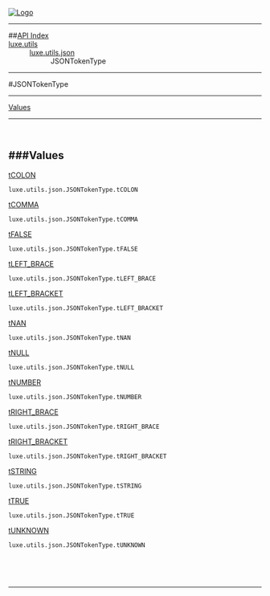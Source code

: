
[![Logo](../../../../images/logo.png)](../../../../index.html)

---


##[API Index](../../../../api/index.html#luxe.utils)   
[luxe.utils](../)     
&emsp;&emsp;&emsp;[luxe.utils.json](./)   
&emsp;&emsp;&emsp;&emsp;&emsp;&emsp;JSONTokenType

---

#JSONTokenType


---


[Values](#Values)   


---

&nbsp;   

<a class="lift" name="Values" ></a>
###Values   
---
<a class="lift" name="tCOLON" href="#tCOLON">tCOLON</a>



`luxe.utils.json.JSONTokenType.tCOLON`

<span class="small_desc_flat">  </span>   

<a class="lift" name="tCOMMA" href="#tCOMMA">tCOMMA</a>



`luxe.utils.json.JSONTokenType.tCOMMA`

<span class="small_desc_flat">  </span>   

<a class="lift" name="tFALSE" href="#tFALSE">tFALSE</a>



`luxe.utils.json.JSONTokenType.tFALSE`

<span class="small_desc_flat">  </span>   

<a class="lift" name="tLEFT_BRACE" href="#tLEFT_BRACE">tLEFT_BRACE</a>



`luxe.utils.json.JSONTokenType.tLEFT_BRACE`

<span class="small_desc_flat">  </span>   

<a class="lift" name="tLEFT_BRACKET" href="#tLEFT_BRACKET">tLEFT_BRACKET</a>



`luxe.utils.json.JSONTokenType.tLEFT_BRACKET`

<span class="small_desc_flat">  </span>   

<a class="lift" name="tNAN" href="#tNAN">tNAN</a>



`luxe.utils.json.JSONTokenType.tNAN`

<span class="small_desc_flat">  </span>   

<a class="lift" name="tNULL" href="#tNULL">tNULL</a>



`luxe.utils.json.JSONTokenType.tNULL`

<span class="small_desc_flat">  </span>   

<a class="lift" name="tNUMBER" href="#tNUMBER">tNUMBER</a>



`luxe.utils.json.JSONTokenType.tNUMBER`

<span class="small_desc_flat">  </span>   

<a class="lift" name="tRIGHT_BRACE" href="#tRIGHT_BRACE">tRIGHT_BRACE</a>



`luxe.utils.json.JSONTokenType.tRIGHT_BRACE`

<span class="small_desc_flat">  </span>   

<a class="lift" name="tRIGHT_BRACKET" href="#tRIGHT_BRACKET">tRIGHT_BRACKET</a>



`luxe.utils.json.JSONTokenType.tRIGHT_BRACKET`

<span class="small_desc_flat">  </span>   

<a class="lift" name="tSTRING" href="#tSTRING">tSTRING</a>



`luxe.utils.json.JSONTokenType.tSTRING`

<span class="small_desc_flat">  </span>   

<a class="lift" name="tTRUE" href="#tTRUE">tTRUE</a>



`luxe.utils.json.JSONTokenType.tTRUE`

<span class="small_desc_flat">  </span>   

<a class="lift" name="tUNKNOWN" href="#tUNKNOWN">tUNKNOWN</a>



`luxe.utils.json.JSONTokenType.tUNKNOWN`

<span class="small_desc_flat">  </span>   

&nbsp;   



&nbsp;
&nbsp;
&nbsp;

---  


&nbsp;   
&nbsp;   